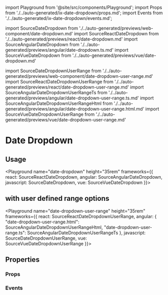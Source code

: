 import Playground from '@site/src/components/Playground';
import Props from './../auto-generated/ix-date-dropdown/props.md';
import Events from './../auto-generated/ix-date-dropdown/events.md';

import SourceDateDropdown from './../auto-generated/previews/web-component/date-dropdown.md'
import SourceReactDateDropdown from './../auto-generated/previews/react/date-dropdown.md'
import SourceAngularDateDropdown from './../auto-generated/previews/angular/date-dropdown.ts.md'
import SourceVueDateDropdown from './../auto-generated/previews/vue/date-dropdown.md'

import SourceDateDropdownUserRange from './../auto-generated/previews/web-component/date-dropdown-user-range.md'
import SourceReactDateDropdownUserRange from './../auto-generated/previews/react/date-dropdown-user-range.md'
import SourceAngularDateDropdownUserRangeTs from './../auto-generated/previews/angular/date-dropdown-user-range.ts.md'
import SourceAngularDateDropdownUserRangeHtml from './../auto-generated/previews/angular/date-dropdown-user-range.html.md'
import SourceVueDateDropdownUserRange from './../auto-generated/previews/vue/date-dropdown-user-range.md'

# Date Dropdown

## Usage

<Playground
  name="date-dropdown" height="35rem"
  frameworks={{
    react: SourceReactDateDropdown,
    angular: SourceAngularDateDropdown,
    javascript: SourceDateDropdown,
    vue: SourceVueDateDropdown
}}></Playground>

## with user defined range options

<Playground
  name="date-dropdown-user-range" height="35rem"
  frameworks={{
    react: SourceReactDateDropdownUserRange,
    angular: {
      "date-dropdown-user-range.html": SourceAngularDateDropdownUserRangeHtml,
      "date-dropdown-user-range.ts": SourceAngularDateDropdownUserRangeTs
    },
    javascript: SourceDateDropdownUserRange,
    vue: SourceVueDateDropdownUserRange
}}></Playground>

## Properties

### Props

<Props/>

### Events

<Events/>
